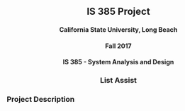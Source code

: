 <h2 align="center">IS 385 Project</h4>

<h4 align="center">California State University, Long Beach</h4>

<h4 align="center">Fall 2017</h4>

<h4 align="center">IS 385 - System Analysis and Design</h4>

<h3 align="center">List Assist</h4>

<h3 align="left">Project Description</h4>
